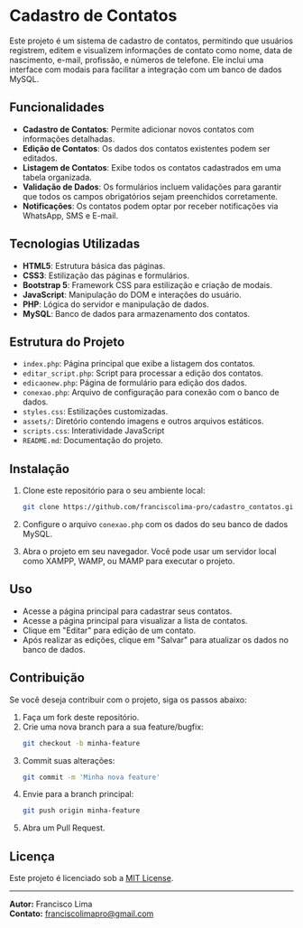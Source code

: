 # Cadastro de Contatos

Este projeto é um sistema de cadastro de contatos, permitindo que usuários registrem, editem e visualizem informações de contato como nome, data de nascimento, e-mail, profissão, e números de telefone. Ele inclui uma interface com modais para facilitar a integração com um banco de dados MySQL.

## Funcionalidades

- **Cadastro de Contatos**: Permite adicionar novos contatos com informações detalhadas.
- **Edição de Contatos**: Os dados dos contatos existentes podem ser editados.
- **Listagem de Contatos**: Exibe todos os contatos cadastrados em uma tabela organizada.
- **Validação de Dados**: Os formulários incluem validações para garantir que todos os campos obrigatórios sejam preenchidos corretamente.
- **Notificações**: Os contatos podem optar por receber notificações via WhatsApp, SMS e E-mail.

## Tecnologias Utilizadas

- **HTML5**: Estrutura básica das páginas.
- **CSS3**: Estilização das páginas e formulários.
- **Bootstrap 5**: Framework CSS para estilização e criação de modais.
- **JavaScript**: Manipulação do DOM e interações do usuário.
- **PHP**: Lógica do servidor e manipulação de dados.
- **MySQL**: Banco de dados para armazenamento dos contatos.

## Estrutura do Projeto

- `index.php`: Página principal que exibe a listagem dos contatos.
- `editar_script.php`: Script para processar a edição dos contatos.
- `edicaonew.php`: Página de formulário para edição dos dados.
- `conexao.php`: Arquivo de configuração para conexão com o banco de dados.
- `styles.css`: Estilizações customizadas.
- `assets/`: Diretório contendo imagens e outros arquivos estáticos.
- `scripts.css`: Interatividade JavaScript
- `README.md`: Documentação do projeto.

## Instalação

1. Clone este repositório para o seu ambiente local:
    ```bash
    git clone https://github.com/franciscolima-pro/cadastro_contatos.git
    ```

2. Configure o arquivo `conexao.php` com os dados do seu banco de dados MySQL.

3. Abra o projeto em seu navegador. Você pode usar um servidor local como XAMPP, WAMP, ou MAMP para executar o projeto.

## Uso
- Acesse a página principal para cadastrar seus contatos.
- Acesse a página principal para visualizar a lista de contatos.
- Clique em "Editar" para edição de um contato.
- Após realizar as edições, clique em "Salvar" para atualizar os dados no banco de dados.

## Contribuição

Se você deseja contribuir com o projeto, siga os passos abaixo:

1. Faça um fork deste repositório.
2. Crie uma nova branch para a sua feature/bugfix:
    ```bash
    git checkout -b minha-feature
    ```
3. Commit suas alterações:
    ```bash
    git commit -m 'Minha nova feature'
    ```
4. Envie para a branch principal:
    ```bash
    git push origin minha-feature
    ```
5. Abra um Pull Request.

## Licença

Este projeto é licenciado sob a [MIT License](LICENSE).

---

**Autor:** Francisco Lima  
**Contato:** franciscolimapro@gmail.com
